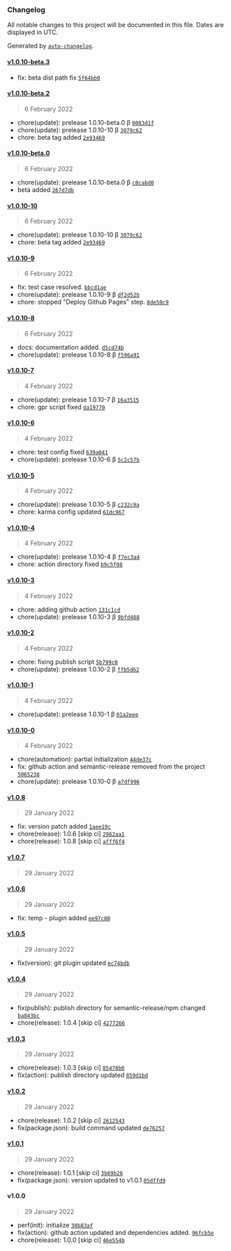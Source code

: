 ### Changelog

All notable changes to this project will be documented in this file. Dates are displayed in UTC.

Generated by [`auto-changelog`](https://github.com/CookPete/auto-changelog).

#### [v1.0.10-beta.3](https://github.com/MSubhan01/ngx-clamp/compare/v1.0.10-beta.2...v1.0.10-beta.3)

- fix: beta dist path fix [`5f64bb0`](https://github.com/MSubhan01/ngx-clamp/commit/5f64bb0143246b100b26dd9943f57a6f4f953cab)

#### [v1.0.10-beta.2](https://github.com/MSubhan01/ngx-clamp/compare/v1.0.10-beta.0...v1.0.10-beta.2)

> 6 February 2022

- chore(update): prelease 1.0.10-beta.0 β [`0083d1f`](https://github.com/MSubhan01/ngx-clamp/commit/0083d1fed63a6c99d31723685d9e94f383aae9e1)
- chore(update): prelease 1.0.10-10 β [`3079c62`](https://github.com/MSubhan01/ngx-clamp/commit/3079c62b077f83a77c9ab333105259cd82a78db7)
- chore: beta tag added [`2e93469`](https://github.com/MSubhan01/ngx-clamp/commit/2e93469b6121ca3157430b97b93ed4f2eab157fd)

#### [v1.0.10-beta.0](https://github.com/MSubhan01/ngx-clamp/compare/v1.0.10-10...v1.0.10-beta.0)

> 6 February 2022

- chore(update): prelease 1.0.10-beta.0 β [`c8cabd0`](https://github.com/MSubhan01/ngx-clamp/commit/c8cabd0a44807ff604d3a8ed5f1eba362077402d)
- beta added [`267d7db`](https://github.com/MSubhan01/ngx-clamp/commit/267d7dbca22539b1633ab3e2d3e746ba3500af2f)

#### [v1.0.10-10](https://github.com/MSubhan01/ngx-clamp/compare/v1.0.10-9...v1.0.10-10)

> 6 February 2022

- chore(update): prelease 1.0.10-10 β [`3079c62`](https://github.com/MSubhan01/ngx-clamp/commit/3079c62b077f83a77c9ab333105259cd82a78db7)
- chore: beta tag added [`2e93469`](https://github.com/MSubhan01/ngx-clamp/commit/2e93469b6121ca3157430b97b93ed4f2eab157fd)

#### [v1.0.10-9](https://github.com/MSubhan01/ngx-clamp/compare/v1.0.10-8...v1.0.10-9)

> 6 February 2022

- fix: test case resolved. [`bbcd1ae`](https://github.com/MSubhan01/ngx-clamp/commit/bbcd1ae505475d1a6f38b0de4d0a69f35246cb3a)
- chore(update): prelease 1.0.10-9 β [`df2d52b`](https://github.com/MSubhan01/ngx-clamp/commit/df2d52b4f953c185391211d75997bdd58a71af77)
- chore: stopped "Deploy Github Pages" step. [`8de50c9`](https://github.com/MSubhan01/ngx-clamp/commit/8de50c9c188c77d911ef9a8f02497c5a7bacb9c2)

#### [v1.0.10-8](https://github.com/MSubhan01/ngx-clamp/compare/v1.0.10-7...v1.0.10-8)

> 6 February 2022

- docs: documentation added. [`d5cd74b`](https://github.com/MSubhan01/ngx-clamp/commit/d5cd74b13bb1a1f1251ecf86e36d1cabdd3e027f)
- chore(update): prelease 1.0.10-8 β [`f596a91`](https://github.com/MSubhan01/ngx-clamp/commit/f596a916ed660389abcbb97b4a62dfd50498295d)

#### [v1.0.10-7](https://github.com/MSubhan01/ngx-clamp/compare/v1.0.10-6...v1.0.10-7)

> 4 February 2022

- chore(update): prelease 1.0.10-7 β [`16a3515`](https://github.com/MSubhan01/ngx-clamp/commit/16a3515e515e8e269f9cb8b446ba82a73becc41e)
- chore: gpr script fixed [`da19770`](https://github.com/MSubhan01/ngx-clamp/commit/da19770ef75bb8e0b478e3b2503a39080342879f)

#### [v1.0.10-6](https://github.com/MSubhan01/ngx-clamp/compare/v1.0.10-5...v1.0.10-6)

> 4 February 2022

- chore: test config fixed [`639a041`](https://github.com/MSubhan01/ngx-clamp/commit/639a041b6bfde74607d96c29765f0dc97ca23b74)
- chore(update): prelease 1.0.10-6 β [`5c2c57b`](https://github.com/MSubhan01/ngx-clamp/commit/5c2c57b5e4ce5fb19a083623044bb8329386c96e)

#### [v1.0.10-5](https://github.com/MSubhan01/ngx-clamp/compare/v1.0.10-4...v1.0.10-5)

> 4 February 2022

- chore(update): prelease 1.0.10-5 β [`c232c9a`](https://github.com/MSubhan01/ngx-clamp/commit/c232c9ab4dc1b8b805f462ae3c3bcc5c81fbe019)
- chore: karma config updated [`61dc967`](https://github.com/MSubhan01/ngx-clamp/commit/61dc9671a45b496a1a79d89fe858cc97ac6bd0a1)

#### [v1.0.10-4](https://github.com/MSubhan01/ngx-clamp/compare/v1.0.10-3...v1.0.10-4)

> 4 February 2022

- chore(update): prelease 1.0.10-4 β [`f7ec3a4`](https://github.com/MSubhan01/ngx-clamp/commit/f7ec3a43e82cc7199e0b78d8caafba37641408a6)
- chore: action directory fixed [`b9c5f08`](https://github.com/MSubhan01/ngx-clamp/commit/b9c5f08333c7ee04fa78e669e6f9f7e84a416a6f)

#### [v1.0.10-3](https://github.com/MSubhan01/ngx-clamp/compare/v1.0.10-2...v1.0.10-3)

> 4 February 2022

- chore: adding github action [`131c1cd`](https://github.com/MSubhan01/ngx-clamp/commit/131c1cdb7c77852e33aa27fbe4d391212fec1101)
- chore(update): prelease 1.0.10-3 β [`9bfd488`](https://github.com/MSubhan01/ngx-clamp/commit/9bfd48846ebfd941d26b9e224eb7a6893f4b4ef7)

#### [v1.0.10-2](https://github.com/MSubhan01/ngx-clamp/compare/v1.0.10-1...v1.0.10-2)

> 4 February 2022

- chore: fixing publish script [`5b799c0`](https://github.com/MSubhan01/ngx-clamp/commit/5b799c0a323b4e40ac823c6175a6bef10ead02d9)
- chore(update): prelease 1.0.10-2 β [`ffb5d62`](https://github.com/MSubhan01/ngx-clamp/commit/ffb5d622b51c79ee37c05cabcb6fa02019a5cbfb)

#### [v1.0.10-1](https://github.com/MSubhan01/ngx-clamp/compare/v1.0.10-0...v1.0.10-1)

> 4 February 2022

- chore(update): prelease 1.0.10-1 β [`01a2eee`](https://github.com/MSubhan01/ngx-clamp/commit/01a2eee40e84d9770680f729d241c33e8844eb6b)

#### [v1.0.10-0](https://github.com/MSubhan01/ngx-clamp/compare/v1.0.8...v1.0.10-0)

> 4 February 2022

- chore(automation): partial initialization [`44de37c`](https://github.com/MSubhan01/ngx-clamp/commit/44de37c00c558fcc2adca1292cf03546a49ece11)
- fix: github action and semantic-release removed from the project [`5065238`](https://github.com/MSubhan01/ngx-clamp/commit/5065238b64b470afd870080cd1b3bbd203946abd)
- chore(update): prelease 1.0.10-0 β [`a7df996`](https://github.com/MSubhan01/ngx-clamp/commit/a7df996819412e01a792d156d3443cab3ecca2aa)

#### [v1.0.8](https://github.com/MSubhan01/ngx-clamp/compare/v1.0.7...v1.0.8)

> 29 January 2022

- fix: version patch added [`1aee19c`](https://github.com/MSubhan01/ngx-clamp/commit/1aee19c9d35c6b7a6fbe3676487f4c63a595c78a)
- chore(release): 1.0.6 [skip ci] [`2962aa1`](https://github.com/MSubhan01/ngx-clamp/commit/2962aa1d2eb8c74943f177b3e109859dd8888c14)
- chore(release): 1.0.8 [skip ci] [`afff6f4`](https://github.com/MSubhan01/ngx-clamp/commit/afff6f48eee000a868333541f44a570352f31606)

#### [v1.0.7](https://github.com/MSubhan01/ngx-clamp/compare/v1.0.6...v1.0.7)

> 29 January 2022

#### [v1.0.6](https://github.com/MSubhan01/ngx-clamp/compare/v1.0.5...v1.0.6)

> 29 January 2022

- fix: temp - plugin added [`ee97c80`](https://github.com/MSubhan01/ngx-clamp/commit/ee97c807c9e3d7d79a6fa42dc9822b8572efef37)

#### [v1.0.5](https://github.com/MSubhan01/ngx-clamp/compare/v1.0.4...v1.0.5)

> 29 January 2022

- fix(version): git plugin updated [`ec74bdb`](https://github.com/MSubhan01/ngx-clamp/commit/ec74bdbfab747b6886a8f59a112f2e5e53865ffb)

#### [v1.0.4](https://github.com/MSubhan01/ngx-clamp/compare/v1.0.3...v1.0.4)

> 29 January 2022

- fix(publish): publish directory for semantic-release/npm changed [`ba843bc`](https://github.com/MSubhan01/ngx-clamp/commit/ba843bc94dc281e4e8c95a0a79e089d2143c124d)
- chore(release): 1.0.4 [skip ci] [`4277266`](https://github.com/MSubhan01/ngx-clamp/commit/427726670b0227e9952d6486c6a95de7f739215b)

#### [v1.0.3](https://github.com/MSubhan01/ngx-clamp/compare/v1.0.2...v1.0.3)

> 29 January 2022

- chore(release): 1.0.3 [skip ci] [`85478b0`](https://github.com/MSubhan01/ngx-clamp/commit/85478b0e0715f2ecba54f51662853af21817d1f1)
- fix(action): publish directory updated [`859d1bd`](https://github.com/MSubhan01/ngx-clamp/commit/859d1bd674e3d1b1e99ee24edba35cac7d31af23)

#### [v1.0.2](https://github.com/MSubhan01/ngx-clamp/compare/v1.0.1...v1.0.2)

> 29 January 2022

- chore(release): 1.0.2 [skip ci] [`2612543`](https://github.com/MSubhan01/ngx-clamp/commit/2612543d46c9f4ea33d1bb53662e32391b89b835)
- fix(package.json): build command updated [`de76257`](https://github.com/MSubhan01/ngx-clamp/commit/de762570834d7638be27a58a81a64a1c4112c101)

#### [v1.0.1](https://github.com/MSubhan01/ngx-clamp/compare/v1.0.0...v1.0.1)

> 29 January 2022

- chore(release): 1.0.1 [skip ci] [`3b69b26`](https://github.com/MSubhan01/ngx-clamp/commit/3b69b2671c828a42649ad77d48ae0548b1ada1cb)
- fix(package.json): version updated to v1.0.1 [`05dffd9`](https://github.com/MSubhan01/ngx-clamp/commit/05dffd9695970d65f64fece0c67bca3af7f82b08)

#### v1.0.0

> 29 January 2022

- perf(init): initialize [`30b83af`](https://github.com/MSubhan01/ngx-clamp/commit/30b83af1ede4e242ea3375037a90e0dade3089fb)
- fix(action): github action updated and dependencies added. [`96fcb5e`](https://github.com/MSubhan01/ngx-clamp/commit/96fcb5ec42c7ad4b3c36f2c743daf894d90b1112)
- chore(release): 1.0.0 [skip ci] [`46e554b`](https://github.com/MSubhan01/ngx-clamp/commit/46e554bea48940effccc7eb7a86a4c39599cfdd1)
